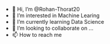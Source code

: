 - 👋 Hi, I’m @Rohan-Thorat20
- 👀 I’m interested in Machine Learing
- 🌱 I’m currently learning Data Science
- 💞️ I’m looking to collaborate on ...
- 📫 How to reach me 

<!---
Rohan-Thorat20/Rohan-Thorat20 is a ✨ special ✨ repository because its `README.md` (this file) appears on your GitHub profile.
You can click the Preview link to take a look at your changes.
--->
